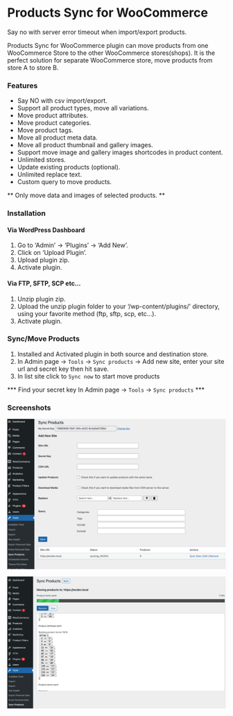 # Products Sync for WooCommerce

Say no with server error timeout when import/export products.

Products Sync for WooCommerce plugin can move products from one WooCommerce Store to the other WooCommerce stores(shops).
It is the perfect solution for separate WooCommerce store, move products from store A to store B.


### Features

- Say NO with csv import/export.
- Support all product types, move all variations.
- Move product attributes.
- Move product categories.
- Move product tags.
- Move all product meta data.
- Move all product thumbnail and gallery images.
- Support move image and gallery images shortcodes in product content.
- Unlimited stores.
- Update existing products (optional).
- Unlimited replace text.
- Custom query to move products.

** Only move data and images of selected products. **



###  Installation
#### Via WordPress Dashboard
1. Go to ‘Admin’ -> ‘Plugins’ -> ‘Add New’.
1. Click on ‘Upload Plugin’.
1. Upload plugin zip.
1. Activate plugin.
#### Via FTP, SFTP, SCP etc…
1. Unzip plugin zip.
1. Upload the unzip plugin folder to your ‘/wp-content/plugins/’ directory, using your favorite method (ftp, sftp, scp, etc…).
1. Activate plugin.

### Sync/Move Products

1. Installed and Activated plugin in both source and destination store.
2. In Admin page -> `Tools` -> `Sync products` -> Add new site, enter your site url and secret key then hit save.
3. In list site click to `Sync now` to start move products


*** Find your secret key In Admin page -> `Tools` -> `Sync products` ***


### Screenshots

![pix](https://github.com/wpcoderx22/wc-products-sync/raw/main/screenshot-1.png)


![pix](https://github.com/wpcoderx22/wc-products-sync/raw/main/screenshot-2.png)




